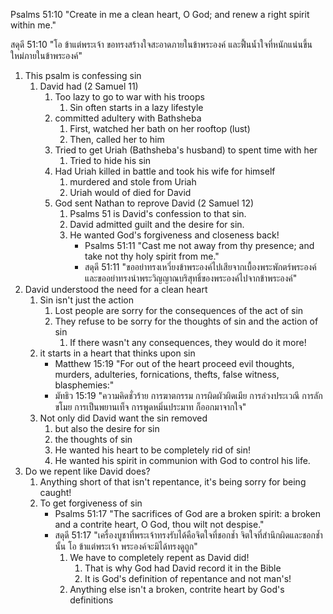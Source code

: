 
Psalms 51:10 "Create in me a clean heart, O God; and renew a right spirit within me."

สดุดี 51:10 "โอ ข้าแต่พระเจ้า ขอทรงสร้างใจสะอาดภายในข้าพระองค์ และฟื้นน้ำใจที่หนักแน่นขึ้นใหม่ภายในข้าพระองค์"

1. This psalm is confessing sin
    1. David had (2 Samuel 11)
        1. Too lazy to go to war with his troops
            1. Sin often starts in a lazy lifestyle
        2. committed adultery with Bathsheba
            1. First, watched her bath on her rooftop (lust)
            2. Then, called her to him
        3. Tried to get Uriah (Bathsheba's husband) to spent time with her
            1. Tried to hide his sin
        4. Had Uriah killed in battle and took his wife for himself
            1. murdered and stole from Uriah
            2. Uriah would of died for David
        5. God sent Nathan to reprove David (2 Samuel 12)
            1. Psalms 51 is David's confession to that sin.
            2. David admitted guilt and the desire for sin.
            3. He wanted God's forgiveness and closeness back!
                - Psalms 51:11 "Cast me not away from thy presence; and take not thy holy spirit from me."
                - สดุดี 51:11 "ขออย่าทรงเหวี่ยงข้าพระองค์ไปเสียจากเบื้องพระพักตร์พระองค์ และขออย่าทรงนำพระวิญญาณบริสุทธิ์ของพระองค์ไปจากข้าพระองค์"
2. David understood the need for a clean heart
    1. Sin isn't just the action
        1. Lost people are sorry for the consequences of the act of sin
        2. They refuse to be sorry for the thoughts of sin and the action of sin
            1. If there wasn't any consequences, they would do it more!
    2. it starts in a heart that thinks upon sin
        - Matthew 15:19 "For out of the heart proceed evil thoughts, murders, adulteries, fornications, thefts, false witness, blasphemies:"
        - มัทธิว 15:19 "ความคิดชั่วร้าย การฆาตกรรม การผิดผัวผิดเมีย การล่วงประเวณี การลักขโมย การเป็นพยานเท็จ การพูดหมิ่นประมาท ก็ออกมาจากใจ"
    3. Not only did David want the sin removed
        1. but also the desire for sin
        2. the thoughts of sin
        3. He wanted his heart to be completely rid of sin!
        4. He wanted his spirit in communion with God to control his life.
3. Do we repent like David does?
    1. Anything short of that isn't repentance, it's being sorry for being caught!
    2. To get forgiveness of sin
        - Psalms 51:17 "The sacrifices of God are a broken spirit: a broken and a contrite heart, O God, thou wilt not despise."
        - สดุดี 51:17 "เครื่องบูชาที่พระเจ้าทรงรับได้คือจิตใจที่ชอกช้ำ จิตใจที่สำนึกผิดและชอกช้ำนั้น โอ ข้าแต่พระเจ้า พระองค์จะมิได้ทรงดูถูก"
            1. We have to completely repent as David did!
                1. That is why God had David record it in the Bible
                2. It is God's definition of repentance and not man's!
            2. Anything else isn't a broken, contrite heart by God's definitions
